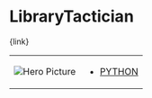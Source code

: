 # LibraryTactician 

{link}
<table>
<tr>
<td>

![Hero Picture](hero.png?raw=true "Hero Picture")

</td>
<td>
<ul>
<li>

[PYTHON](LibraryTactician.py)

</li>
</td>
</tr>
<table>